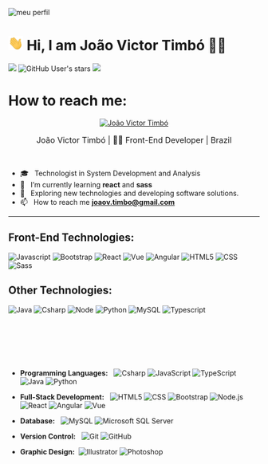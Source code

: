 ![meu perfil](https://res.cloudinary.com/superfolio/image/upload/v1620689979/68747470733a2f2f692e70696e696d672e636f6d2f6f726967696e616c732f63362f33332f63322f63363333633230656465383266306530636564376435373064626533613166332e676966_yjuh2s.gif)

# <img src="https://raw.githubusercontent.com/ABSphreak/ABSphreak/master/gifs/Hi.gif" width="30px"> Hi, I am João Victor Timbó 👨‍💻 

![](https://img.shields.io/github/followers/joaovtimbo?label=follow&logo=github&style=flat-square)
![GitHub User's stars](https://img.shields.io/github/stars/joaovtimbo?label=%E2%AD%90GitHub%20stars&style=flat-square)
![](https://komarev.com/ghpvc/?username=joaovtimbo&style=flat-square&color=ff69b4)

# How to reach me:
<div align='center' style="display: flex; flex-wrap: wrap; justify-content: center; align-items: flex-start; column-gap: 20px;">
<a href="https://linkedin.com/in/joaovtimbo" target="blank"><img height="80" width="100" src="https://cdn.jsdelivr.net/gh/devicons/devicon/icons/linkedin/linkedin-original-wordmark.svg" alt="João Victor Timbó" width="30" /></a>
</div>

<p style="text-align: center; font-size: 1rem;" align='center'> João Victor Timbó | 👨‍💻 Front-End Developer | Brazil </p>


<br />



- 🎓 &nbsp; Technologist in System Development and Analysis
- 🌱 &nbsp; I’m currently learning **react** and **sass**
- 🚀 &nbsp; Exploring new technologies and developing software solutions.
- 📫 &nbsp; How to reach me **joaov.timbo@gmail.com**

<hr>

 ## Front-End Technologies:
<p>
<img height="50" src="https://cdn.jsdelivr.net/gh/devicons/devicon/icons/javascript/javascript-original.svg" alt="Javascript"/>
<img height="50" src="https://cdn.jsdelivr.net/gh/devicons/devicon/icons/bootstrap/bootstrap-original-wordmark.svg" alt="Bootstrap"/>
<img height="50" src="https://cdn.jsdelivr.net/gh/devicons/devicon/icons/react/react-original-wordmark.svg" alt="React"/>
<img height="50" src="https://cdn.jsdelivr.net/gh/devicons/devicon/icons/vuejs/vuejs-original-wordmark.svg" alt="Vue"/>
<img height="50" src="https://cdn.jsdelivr.net/gh/devicons/devicon/icons/angularjs/angularjs-original.svg" alt="Angular"/>
<img height="50" src="https://cdn.jsdelivr.net/gh/devicons/devicon/icons/html5/html5-original-wordmark.svg" alt="HTML5"/>
<img height="50" src="https://cdn.jsdelivr.net/gh/devicons/devicon/icons/css3/css3-original-wordmark.svg" alt="CSS"/>
<img height="50" src="https://cdn.jsdelivr.net/gh/devicons/devicon/icons/sass/sass-original.svg" alt="Sass"/>
</p>


 ## Other Technologies:
<p>
<img height="50" src="https://cdn.jsdelivr.net/gh/devicons/devicon/icons/java/java-original-wordmark.svg" alt="Java"/>
<img height="50" src="https://cdn.jsdelivr.net/gh/devicons/devicon/icons/csharp/csharp-original.svg" alt="Csharp"/>
<img height="50" src="https://cdn.jsdelivr.net/gh/devicons/devicon/icons/nodejs/nodejs-original.svg" alt="Node"/>
<img height="50" src="https://cdn.jsdelivr.net/gh/devicons/devicon/icons/python/python-original-wordmark.svg" alt="Python"/>
<img height="50" src="https://cdn.jsdelivr.net/gh/devicons/devicon/icons/mysql/mysql-original-wordmark.svg" alt="MySQL"/>
<img height="50" src="https://cdn.jsdelivr.net/gh/devicons/devicon/icons/typescript/typescript-original.svg" alt="Typescript"/>
</p>


<br/>

 <br/>
    <a href="https://github.com/albinagorta/albinagorta"><img alt="" src="https://github-readme-stats.vercel.app/api?username=joaovtimbo&show_icons=true&count_private=true&theme=react&hide_border=true&bg_color=0D1117" /></a>
 
  <a href="https://albinagorta.github.io/"><img alt="" src="https://github-readme-stats.vercel.app/api/top-langs/?username=joaovtimbo&show_count=8&count_private=true&layout=compact&theme=react&hide_border=true&bg_color=0D1117" /></a>
  <br/>


- **Programming Languages:** &nbsp;
![Csharp](https://img.shields.io/badge/C%23-333333?style=flat&logo=c-sharp)
![JavaScript](https://img.shields.io/badge/-JavaScript-333333?style=flat&logo=javascript)
![TypeScript](https://img.shields.io/badge/TypeScript-333333?style=flat&logo=typescript&logoColor=white)
![Java](https://img.shields.io/badge/Java-333333?style=flat&logo=java) 
![Python](https://img.shields.io/badge/-Python-333333?style=flat&logo=python)
 
- **Full-Stack Development:** &nbsp; 
![HTML5](https://img.shields.io/badge/-HTML5-333333?style=flat&logo=HTML5)
![CSS](https://img.shields.io/badge/-CSS-333333?style=flat&logo=CSS3&logoColor=1572B6)
![Bootstrap](https://img.shields.io/badge/-Bootstrap-333333?style=flat&logo=bootstrap&logoColor=563D7C)
![Node.js](https://img.shields.io/badge/-Node.js-333333?style=flat&logo=node.js)
![React](https://img.shields.io/badge/-React-333333?style=flat&logo=react)
![Angular](https://img.shields.io/badge/-Angular-333333?style=flat&logo=angular)
![Vue](https://img.shields.io/badge/-Vue.js-333333?style=flat&logo=vue.js)
 
- **Database:** &nbsp;
![MySQL](https://img.shields.io/badge/-MySQL-333333?style=flat&logo=mysql)
![Microsoft SQL Server](https://img.shields.io/badge/-Microsoft%20SQL%20Server-333333?style=flat&logo=microsoftsqlserver)
  
- **Version Control:** &nbsp;
![Git](https://img.shields.io/badge/-Git-333333?style=flat&logo=git)
![GitHub](https://img.shields.io/badge/-GitHub-333333?style=flat&logo=github)
  
- **Graphic Design:**&nbsp;
![Illustrator](https://img.shields.io/badge/-Illustrator-333333?style=flat&logo=adobe-illustrator)
![Photoshop](https://img.shields.io/badge/-Photoshop-333333?style=flat&logo=adobe-photoshop)

<br/>
